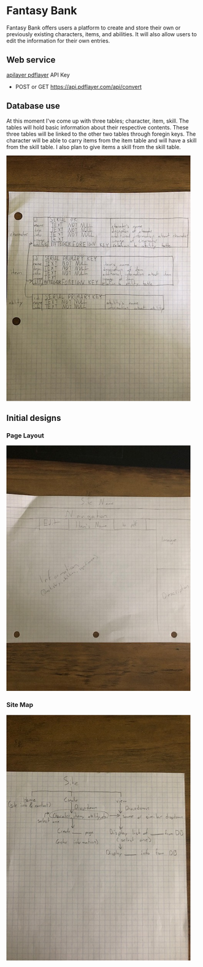 # Fantasy Bank
Fantasy Bank offers users a platform to create and store their own or previously existing characters, items, and abilities.  It will also allow users to edit the information for their own entries.

## Web service
[apilayer pdflayer](https://pdflayer.com/) API Key

- POST or GET https://api.pdflayer.com/api/convert

## Database use
At this moment I've come up with three tables; character, item, skill. The tables will hold basic information about their respective contents. These three tables will be linked to the other two tables through foregin keys. The character will be able to carry items from the item table and will have a skill from the skill table. I also plan to give items a skill from the skill table.

![ER_Diagram](./erDiagram.jpg)

## Initial designs
### Page Layout
![layout](./pageLayout.jpg)

### Site Map
![sitemap](./siteMap.jpg)
